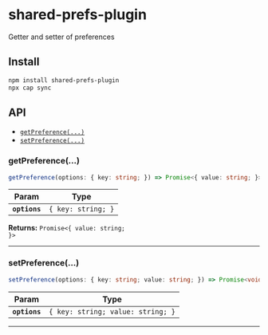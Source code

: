# shared-prefs-plugin

Getter and setter of preferences

## Install

```bash
npm install shared-prefs-plugin
npx cap sync
```

## API

<docgen-index>

* [`getPreference(...)`](#getpreference)
* [`setPreference(...)`](#setpreference)

</docgen-index>

<docgen-api>
<!--Update the source file JSDoc comments and rerun docgen to update the docs below-->

### getPreference(...)

```typescript
getPreference(options: { key: string; }) => Promise<{ value: string; }>
```

| Param         | Type                          |
| ------------- | ----------------------------- |
| **`options`** | <code>{ key: string; }</code> |

**Returns:** <code>Promise&lt;{ value: string; }&gt;</code>

--------------------


### setPreference(...)

```typescript
setPreference(options: { key: string; value: string; }) => Promise<void>
```

| Param         | Type                                         |
| ------------- | -------------------------------------------- |
| **`options`** | <code>{ key: string; value: string; }</code> |

--------------------

</docgen-api>
